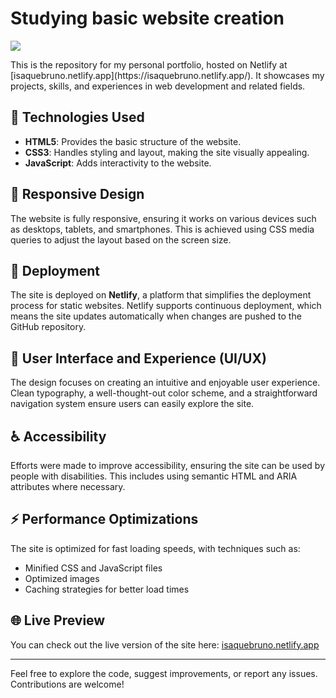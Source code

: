 # Studying basic website creation
<p>
  <img src="https://raw.githubusercontent.com/isqbruno/siteBasico-Estudos/refs/heads/main/images/imagem-site.png"/>
</p>
This is the repository for my personal portfolio, hosted on Netlify at [isaquebruno.netlify.app](https://isaquebruno.netlify.app/). It showcases my projects, skills, and experiences in web development and related fields.

## 🔧 Technologies Used

- **HTML5**: Provides the basic structure of the website.
- **CSS3**: Handles styling and layout, making the site visually appealing.
- **JavaScript**: Adds interactivity to the website.

## 📱 Responsive Design

The website is fully responsive, ensuring it works on various devices such as desktops, tablets, and smartphones. This is achieved using CSS media queries to adjust the layout based on the screen size.

## 🚀 Deployment

The site is deployed on **Netlify**, a platform that simplifies the deployment process for static websites. Netlify supports continuous deployment, which means the site updates automatically when changes are pushed to the GitHub repository.

## 🎨 User Interface and Experience (UI/UX)

The design focuses on creating an intuitive and enjoyable user experience. Clean typography, a well-thought-out color scheme, and a straightforward navigation system ensure users can easily explore the site.

## ♿ Accessibility

Efforts were made to improve accessibility, ensuring the site can be used by people with disabilities. This includes using semantic HTML and ARIA attributes where necessary.

## ⚡ Performance Optimizations

The site is optimized for fast loading speeds, with techniques such as:

- Minified CSS and JavaScript files
- Optimized images
- Caching strategies for better load times

## 🌐 Live Preview

You can check out the live version of the site here: [isaquebruno.netlify.app](https://isaquebruno.netlify.app/)

---

Feel free to explore the code, suggest improvements, or report any issues. Contributions are welcome!
